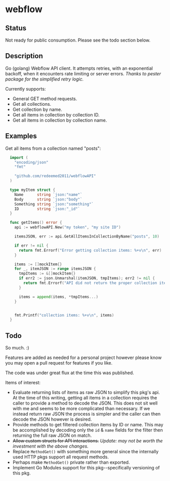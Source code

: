# webflow

## Status

Not ready for public consumption. Please see the todo section below.

## Description

Go (golang) Webflow API client. It attempts retries, with an exponential backoff, when it encounters rate limiting or server errors. _Thanks to pester package for the simplified retry logic._

Currently supports:

* General GET method requests.
* Get all collections.
* Get collection by name.
* Get all items in collection by collection ID.
* Get all items in collection by collection name.

## Examples

Get all items from a collection named "posts":

```go
  import (
    "encoding/json"
    "fmt"

    "github.com/redeemed2011/webflowAPI"
  )

  type myItem struct {
    Name      string `json:"name"`
    Body      string `json:"body"`
    Something string `json:"something"`
    ID        string `json:"_id"`
  }

  func getItems() error {
    api := webflowAPI.New("my token", "my site ID")

    itemsJSON, err := api.GetAllItemsInCollectionByName("posts", 10)

    if err != nil {
      return fmt.Errorf("Error getting collection items: %+v\n", err)
    }

    items := []mockItem{}
    for _, itemJSON := range itemsJSON {
      tmpItems := &[]mockItem{}
      if err2 := json.Unmarshal(itemJSON, tmpItems); err2 != nil {
        return fmt.Errorf("API did not return the proper collection items type. Error %+v", err2)
      }

      items = append(items, *tmpItems...)
    }


    fmt.Printf("collection items: %+v\n", items)
  }
```

## Todo

So much. :)

Features are added as needed for a personal project however please know you may open a pull request for features if you like.

The code was under great flux at the time this was published.

Items of interest:

* Evaluate returning lists of items as raw JSON to simplify this pkg's api. At the time of this writing, getting all items in a collection requires the caller to provide a method to decode the JSON. This does not sit well with me and seems to be more complicated than necessary. If we instead return raw JSON the process is simpler and the caller can then decode the JSON however is desired.
* Provide methods to get filtered collection items by ID or name. This may be accomplished by decoding only the `id` & `name` fields for the filter then returning the full raw JSON on match.
* ~~Allow custom structs for API interactions.~~ _Update: may not be worth the investment with the above changes._
* Replace `MethodGet()` with something more general since the internally used HTTP pkgs support all request methods.
* Perhaps make `MethodGet()` private rather than exported.
* Implement Go Modules support for this pkg--specifically versioning of this pkg.
